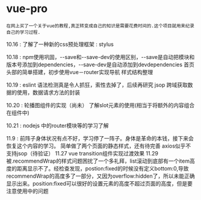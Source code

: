 # vue-pro
	在网上买了一个关于vue的教程,真正转变成自己的知识是需要花费时间的.这个项目就用来纪录自己的学习过程.

10.16 :
	了解了一种新的css预处理框架 : stylus
  
10.18 : 
	npm使用巩固，--save和--save-dev的使用区别，--save是自动把模块和版本号添加到dependencies，--save-dev是自动添加到devdependencies
	首页头部的简单搭建，初步使用vue－router实现导航
	样式结构整理

10.19 : 
	eslint 语法检测真是令人抓狂，索性去掉了，后续再研究
	jsop 跨域获取数据的使用，数据请求方法的封装
  
10.20 :
	轮播图组件的实现（尚未）
	了解slot元素的使用(相当于将额外的内容组合在组件中)

10.21 :
	nodejs 中的router模块等的学习了解

11.9 :
	前阵子身体状况有点不好，学习停了一阵子。身体是革命的本钱，接下来会恢复这个内容的学习。
	简单做了两个页面的静态样式，还有待完善
	axios似乎不支持jsop（待验证）
11.27
	vue transition组件实现过渡效果
11.29
	被.recommendWrap的样式问题困扰了一个多礼拜，list滚动到底部有一个item高度的距离显示不了。经检查发现，postion:fixed的时候没有定义bottom:0,导致recommendWrap的高度多了一部分，又因为overflow:hidden了，所以未能正确显示出来。position:fixed可以很好的设置元素的高度不超过页面的高度，但是要注意使用中的问题